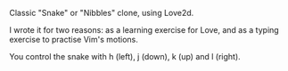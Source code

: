 Classic "Snake" or "Nibbles" clone, using Love2d.

I wrote it for two reasons: as a learning exercise for Love, and
as a typing exercise to practise Vim's motions.

You control the snake with h (left), j (down), k (up) and l (right).
